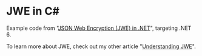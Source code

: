 # JWE in C#

Example code from "[JSON Web Encryption (JWE) in .NET](https://www.scottbrady91.com/c-sharp/json-web-encryption-jwe-in-dotnet-core)", targeting .NET 6.

To learn more about JWE, check out my other article "[Understanding JWE](https://www.scottbrady91.com/jose/json-web-encryption)".
